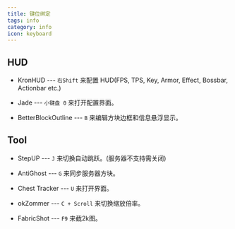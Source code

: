 ```yaml
---
title: 键位绑定
tags: info
category: info
icon: keyboard
---
```


## HUD

- KronHUD --- `右Shift` 来配置 HUD(FPS, TPS, Key, Armor, Effect, Bossbar, Actionbar etc.)

- Jade --- `小键盘 0` 来打开配置界面。

- BetterBlockOutline --- `B` 来编辑方块边框和信息悬浮显示。

## Tool

- StepUP --- `J` 来切换自动跳跃。(服务器不支持需关闭)

- AntiGhost --- `G` 来同步服务器方块。

- Chest Tracker --- `U` 来打开界面。

- okZommer --- `C + Scroll` 来切换缩放倍率。

- FabricShot --- `F9` 来截2k图。
